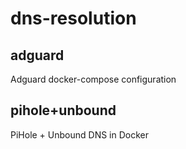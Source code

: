 # dns-resolution

## adguard

Adguard docker-compose configuration

## pihole+unbound

PiHole + Unbound DNS in Docker
